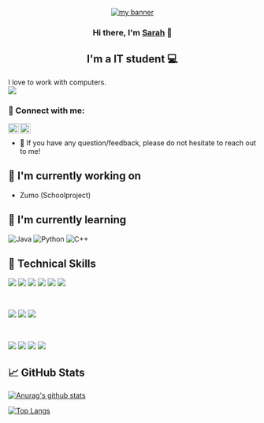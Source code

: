 <p align="center">
  <a href="https://www.yushi.dev/" target="_blank" rel="noreferrer"><img src="https://external-content.duckduckgo.com/iu/?u=https%3A%2F%2Fmir-s3-cdn-cf.behance.net%2Fproject_modules%2Fmax_1200%2F79731568097599.5b50bca477735.jpg&f=1&nofb=1&ipt=3d1a227267cc6c509c71256e0025fb40983c8bf73d0ec50488ad2a6fe0ad60b7&ipo=images" alt="my banner"></a>
</p>

<h3 align="center">
Hi there, I'm <a href="https://www.sarahingrid.nl/" target="_blank" rel="noreferrer">Sarah</a> 👋
</h3>

<h2 align="center">
I'm a IT student 💻
</h2> 

I love to work with computers. <br>
![](https://komarev.com/ghpvc/?username=xcyph&color=blue)

### 🤝 Connect with me:

<a href="https://www.linkedin.com/in/sarah-teixeira-barroso-283295195/"><img align="left" src="https://raw.githubusercontent.com/yushi1007/yushi1007/main/images/linkedin.svg" alt="Yu Shi | LinkedIn" width="21px"/></a>
<a href="https://instagram.com/izyumis"><img align="left" src="https://raw.githubusercontent.com/yushi1007/yushi1007/main/images/instagram.svg" alt="Izyumis | Instagram" width="21px"/></a>
</br>
- 💬 If you have any question/feedback, please do not hesitate to reach out to me!

## 🔭 I'm currently working on

- Zumo (Schoolproject)

## 🌱 I'm currently learning

 ![Java](https://img.shields.io/badge/java-%23ED8B00.svg?style=for-the-badge&logo=java&logoColor=white)
 ![Python](https://img.shields.io/badge/-Python-blue?style=for-the-badge&logo=python&logoColor=black)
 ![C++](https://img.shields.io/badge/-C++-blue?style=for-the-badge&logo=c++&logoColor=black)

## 💼 Technical Skills


![](https://img.shields.io/badge/Code-JavaScript-informational?style=flat&logo=JavaScript&color=F7DF1E)
![](https://img.shields.io/badge/Code-Java-informational?style=flat&logo=Java&color=da902c)
![](https://img.shields.io/badge/Code-HTML5-informational?style=flat&logo=HTML5&color=E34F26)
![](https://img.shields.io/badge/Code-PHP-informational?style=flat&logo=PHP&color=5885af)
![](https://img.shields.io/badge/Code-PostgreSQL-informational?style=flat&logo=PostgreSQL&color=336791)
![](https://img.shields.io/badge/Code-SQLite-informational?style=flat&logo=SQLite&color=003B57)

</br>

![](https://img.shields.io/badge/Style-Bootstrap-informational?style=flat&logo=Bootstrap&color=7952B3)
![](https://img.shields.io/badge/Style-CSS3-informational?style=flat&logo=CSS3&color=1572B6)
![](https://img.shields.io/badge/Style-styled--components-informational?style=flat&logo=styled-components&color=DB7093)


</br>

![](https://img.shields.io/badge/Tools-Figma-informational?style=flat&logo=Figma&color=F24E1E)
![](https://img.shields.io/badge/Tools-NPM-informational?style=flat&logo=NPM&color=CB3837)
![](https://img.shields.io/badge/Tools-Git-informational?style=flat&logo=Git&color=F05032)
![](https://img.shields.io/badge/Tools-GitHub-informational?style=flat&logo=GitHub&color=181717)



## 📈 GitHub Stats 

[![Anurag's github stats](https://github-readme-stats.vercel.app/api?username=xcyph)](https://github.com/xcyph)

[![Top Langs](https://github-readme-stats.vercel.app/api/top-langs/?username=xcyph&layout=compact)](https://github.com/xcyph)
